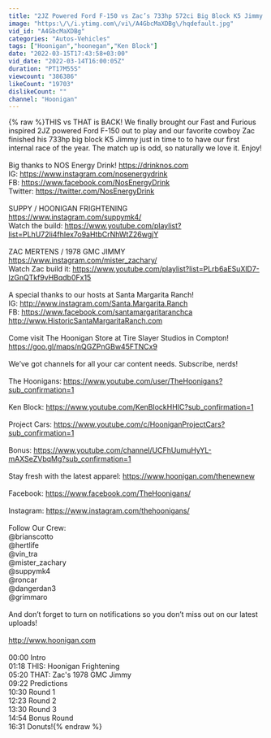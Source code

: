 ```yaml
---
title: "2JZ Powered Ford F-150 vs Zac’s 733hp 572ci Big Block K5 Jimmy \/\/ THIS vs THAT"
image: "https:\/\/i.ytimg.com\/vi\/A4GbcMaXDBg\/hqdefault.jpg"
vid_id: "A4GbcMaXDBg"
categories: "Autos-Vehicles"
tags: ["Hoonigan","hoonegan","Ken Block"]
date: "2022-03-15T17:43:58+03:00"
vid_date: "2022-03-14T16:00:05Z"
duration: "PT17M55S"
viewcount: "386386"
likeCount: "19703"
dislikeCount: ""
channel: "Hoonigan"
---
```

{% raw %}THIS vs THAT is BACK! We finally brought our Fast and Furious inspired 2JZ powered Ford F-150 out to play and our favorite cowboy Zac finished his 733hp big block K5 Jimmy just in time to to have our first internal race of the year. The match up is odd, so naturally we love it. Enjoy!<br /><br />Big thanks to NOS Energy Drink! <a rel="nofollow" target="blank" href="https://drinknos.com">https://drinknos.com</a><br />IG: <a rel="nofollow" target="blank" href="https://www.instagram.com/nosenergydrink">https://www.instagram.com/nosenergydrink</a><br />FB: <a rel="nofollow" target="blank" href="https://www.facebook.com/NosEnergyDrink">https://www.facebook.com/NosEnergyDrink</a><br />Twitter: <a rel="nofollow" target="blank" href="https://twitter.com/NosEnergyDrink">https://twitter.com/NosEnergyDrink</a><br /><br />SUPPY / HOONIGAN FRIGHTENING<br /><a rel="nofollow" target="blank" href="https://www.instagram.com/suppymk4/">https://www.instagram.com/suppymk4/</a><br />Watch the build: <a rel="nofollow" target="blank" href="https://www.youtube.com/playlist?list=PLhU72li4fhIex7o9aHtbCrNhWtZ26wgjY">https://www.youtube.com/playlist?list=PLhU72li4fhIex7o9aHtbCrNhWtZ26wgjY</a><br /><br />ZAC MERTENS / 1978 GMC JIMMY<br /><a rel="nofollow" target="blank" href="https://www.instagram.com/mister_zachary/">https://www.instagram.com/mister_zachary/</a><br />Watch Zac build it: <a rel="nofollow" target="blank" href="https://www.youtube.com/playlist?list=PLrb6aESuXlD7-lzGnQTkf9vHBqdb0Fx15">https://www.youtube.com/playlist?list=PLrb6aESuXlD7-lzGnQTkf9vHBqdb0Fx15</a><br /><br />A special thanks to our hosts at Santa Margarita Ranch!<br />IG: <a rel="nofollow" target="blank" href="http://www.instagram.com/Santa.Margarita.Ranch">http://www.instagram.com/Santa.Margarita.Ranch</a><br />FB: <a rel="nofollow" target="blank" href="https://www.facebook.com/santamargaritaranchca">https://www.facebook.com/santamargaritaranchca</a><br /><a rel="nofollow" target="blank" href="http://www.HistoricSantaMargaritaRanch.com">http://www.HistoricSantaMargaritaRanch.com</a><br /><br />Come visit The Hoonigan Store at Tire Slayer Studios in Compton! <a rel="nofollow" target="blank" href="https://goo.gl/maps/nQGZPnGBw45FTNCx9">https://goo.gl/maps/nQGZPnGBw45FTNCx9</a><br /><br />We’ve got channels for all your car content needs. Subscribe, nerds!<br /><br />The Hoonigans: <a rel="nofollow" target="blank" href="https://www.youtube.com/user/TheHoonigans?sub_confirmation=1">https://www.youtube.com/user/TheHoonigans?sub_confirmation=1</a><br /><br />Ken Block: <a rel="nofollow" target="blank" href="https://www.youtube.com/KenBlockHHIC?sub_confirmation=1">https://www.youtube.com/KenBlockHHIC?sub_confirmation=1</a><br /><br />Project Cars: <a rel="nofollow" target="blank" href="https://www.youtube.com/c/HooniganProjectCars?sub_confirmation=1">https://www.youtube.com/c/HooniganProjectCars?sub_confirmation=1</a><br /><br />Bonus: <a rel="nofollow" target="blank" href="https://www.youtube.com/channel/UCFhUumuHyYL-mAXSeZVbqMg?sub_confirmation=1">https://www.youtube.com/channel/UCFhUumuHyYL-mAXSeZVbqMg?sub_confirmation=1</a><br /><br />Stay fresh with the latest apparel: <a rel="nofollow" target="blank" href="https://www.hoonigan.com/thenewnew">https://www.hoonigan.com/thenewnew</a><br /><br />Facebook: <a rel="nofollow" target="blank" href="https://www.facebook.com/TheHoonigans/">https://www.facebook.com/TheHoonigans/</a><br /><br />Instagram: <a rel="nofollow" target="blank" href="https://www.instagram.com/thehoonigans/">https://www.instagram.com/thehoonigans/</a><br /><br />Follow Our Crew:<br />@brianscotto<br />@hertlife<br />@vin_tra<br />@mister_zachary<br />@suppymk4<br />@roncar<br />@dangerdan3<br />@grimmaro<br /><br />And don’t forget to turn on notifications so you don’t miss out on our latest uploads!<br /><br /><a rel="nofollow" target="blank" href="http://www.hoonigan.com">http://www.hoonigan.com</a><br /><br />00:00 Intro<br />01:18 THIS: Hoonigan Frightening<br />05:20 THAT: Zac's 1978 GMC Jimmy<br />09:22 Predictions<br />10:30 Round 1<br />12:23 Round 2<br />13:30 Round 3<br />14:54 Bonus Round<br />16:31 Donuts!{% endraw %}
